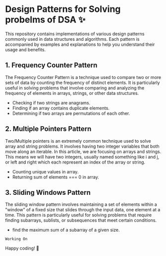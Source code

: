 # Design Patterns for Solving probelms of DSA ✨

This repository contains implementations of various design patterns commonly used in data structures and algorithms. Each pattern is accompanied by examples and explanations to help you understand their usage and benefits.

## 1. Frequency Counter Pattern

The Frequency Counter Pattern is a technique used to compare two or more sets of data by counting the frequency of distinct elements. It is particularly useful in solving problems that involve comparing and analyzing the frequency of elements in arrays, strings, or other data structures.

- Checking if two strings are anagrams.
- Finding if an array contains duplicate elements.
- Determining if two arrays are permutations of each other.

## 2. Multiple Pointers Pattern

Two/Multiple pointers is an extremely common technique used to solve array and string problems. It involves having two integer variables that both move along an iterable. In this article, we are focusing on arrays and strings. This means we will have two integers, usually named something like i and j, or left and right which each represent an index of the array or string.

- Counting unique values in array.
- Returning sum of elements === 0 in array.

## 3. Sliding Windows Pattern

The sliding window pattern involves maintaining a set of elements within a "window" of a fixed size that slides through the input data, one element at a time. This pattern is particularly useful for solving problems that require finding subarrays, sublists, or subsequences that meet certain conditions.

- find the maximum sum of a subarray of a given size.


``Working On``

Happy coding! 🚀
